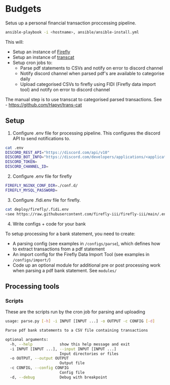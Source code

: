 # Budgets

Setus up a personal financial transaction proccessing pipeline.

```bash
ansible-playbook -i <hostname>, ansible/ansible-install.yml
```

This will:

- Setup an instance of [Firefly](https://github.com/firefly-iii/firefly-iii)
- Setup an instance of [transcat](https://github.com/Hapyr/trans-cat)
- Setup cron jobs to:
    - Parse pdf statements to CSVs and notify on error to discord channel
    - Notify discord channel when parsed pdf's are available to categorise daily
    - Upload categorised CSVs to firefly using FIDI (Firefly data import tool) and notify on error to discord channel

The manual step is to use transcat to categorised parsed transactions. See - https://github.com/Hapyr/trans-cat

## Setup

1. Configure .env file for processing pipeline. This configures the discord API to send notifications to.

```bash
cat .env
DISCORD_REST_API="https://discord.com/api/v10"
DISCORD_BOT_INFO="https://discord.com/developers/applications/<application id>/bot, <bot version>"
DISCORD_TOKEN=
DISCORD_CHANNEL_ID=
```

2. Configure .env file for firefly

```bash
FIREFLY_NGINX_CONF_DIR=./conf.d/
FIREFLY_MYSQL_PASSWORD=
```

3. Configure .fidi.env file for firefly.

```bash
cat deploy/firefly/.fidi.env
<see https://raw.githubusercontent.com/firefly-iii/firefly-iii/main/.env.example>
```

4. Write configs + code for your bank

To setup processing for a bank statement, you need to create:
- A parsing config (see examples in `/configs/parse`), which defines how to extract transactions from a pdf statement
- An import config for the Firefly Data Import Tool (see examples in `/configs/import/`)
- Code up an optional module for additional pre or post processing work when parsing a pdf bank statement. See `modules/`

## Processing tools

### Scripts

These are the scripts run by the cron job for parsing and uploading

```bash
usage: parse.py [-h] -i INPUT [INPUT ...] -o OUTPUT -c CONFIG [-d]

Parse pdf bank statements to a CSV file containing transactions

optional arguments:
  -h, --help            show this help message and exit
  -i INPUT [INPUT ...], --input INPUT [INPUT ...]
                        Input directories or files
  -o OUTPUT, --output OUTPUT
                        Output file
  -c CONFIG, --config CONFIG
                        Config file
  -d, --debug           Debug with breakpoint
```

